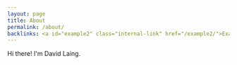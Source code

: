 ```yaml
---
layout: page
title: About
permalink: /about/
backlinks: <a id="example2" class="internal-link" href="/example2/">Example 2</a>
---
```


Hi there! I'm David Laing.